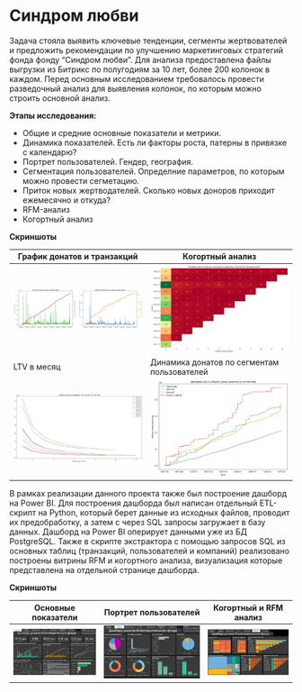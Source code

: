# Синдром любви

Задача стояла выявить ключевые тенденции, сегменты жертвователей и предложить рекомендации по улучшению маркетинговых стратегий фонда фонду “Синдром любви”. Для анализа предоставлена файлы выгрузки из Битрикс по полугодиям за 10 лет, более 200 колонок в каждом. Перед основным исследованием требовалось провести разведочный анализ для выявления колонок, по которым можно строить основной анализ. 

**Этапы исследования:**

- Общие и средние основные показатели и метрики.
- Динамика показателей. Есть ли факторы роста, патерны в привязке с календарю?
- Портрет пользователей. Гендер, география.
- Сегментация пользователей. Определние параметров, по которым можно провести сегметацию.
- Приток новых жертводателей. Сколько новых доноров приходит ежемесячно и откуда?
- RFM-анализ
- Когортный анализ

**Скриншоты**

| График донатов и транзакций | Когортный анализ    |
| -- | --- | 
| ![img](sindrom1.png) |![img](sindrom2.png) |
| LTV в месяц    | Динамика донатов по сегментам пользователей  |
|![img](sindrom3.png) | ![img](sindrom4.png) | 

В рамках реализации данного проекта также был построение дашборд на Power BI. Для построения дашборда был написан отдельный ETL-скрипт на Python, который берет данные из исходных файлов, проводит их предобработку, а затем с через SQL запросы загружает в  базу данных. Дашборд на Power BI оперирует данными уже из БД PostgreSQL. Также в скрипте экстрактора с помощью запросов SQL из  основных таблиц (транзакций, пользователей и компаний) реализовано построены витрины RFM и когортного анализа, визуализация которые представлена на отдельной странице дашборда.

**Скриншоты**

| Основные показатели | Портрет пользователей    |Когортный и RFM анализ    |
| -- | --- | --- | 
| ![img](sl-pb-1.jpg) |![img](sl-pb-2.jpg) |![img](sl-pb-3.jpg) |
